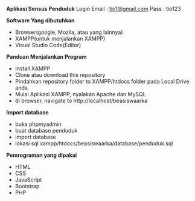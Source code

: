 **Aplikasi Sensus Penduduk**
 Login 
 Email : tio1@gmail.com
 Pass  : tio123
 
**Software Yang dibutuhkan**

- Browser(google, Mozila, atau yang lainnya)
- XAMPP(untuk menjalankan XAMPP)
- Visual Studio Code(Editor)

**Panduan Menjalankan Program**

- Install XAMPP
- Clone atau download this repository
- Pindahkan repository folder to XAMPP/htdocs folder pada Local Drive anda.
- Mulai Aplikasi XAMPP, nyalakan Apache dan MySQL
- di browser, navigate to http://localhost/beasiswaarka

**Import database**

- buka phpmyadmin
- buat database penduduk
- import database
- lokasi sql xampp/htdocs/beasiswaarka/database/penduduk.sql

**Pemrograman yang dipakai**

- HTML
- CSS
- JavaScript
- Bootstrap
- PHP 
 


